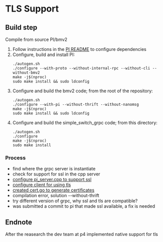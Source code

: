 # TLS Support

## Build step

Compile from source PI/bmv2

1.  Follow instructions in the [PI README](https://github.com/p4lang/PI#dependencies) to configure dependencies
1.  Configure, build and install PI:
    ```
    ./autogen.sh
    ./configure --with-proto --without-internal-rpc --without-cli --without-bmv2
    make -j$(nproc)
    sudo make install && sudo ldconfig
    ```
1.  Configure and build the bmv2 code; from the root of the repository:
    ```
    ./autogen.sh
    ./configure --with-pi --without-thrift --without-nanomsg
    make -j$(nproc)
    sudo make install && sudo ldconfig
    ```
1.  Configure and build the simple_switch_grpc code; from this directory:
    ```
    ./autogen.sh
    ./configure
    make -j$(nproc)
    sudo make install
    ```

### Process

- find where the grpc server is instantiate
- check for support for ssl in the cpp server
- [configure pi_server.cpp to support ssl](https://github.com/alsadiamir/ulissep4controller/blob/main/PI.patch)
- [configure client for using tls](https://github.com/alsadiamir/ulissep4controller/commit/5e9b422e85be565971019b4c34b6c20b0c95c4b5)
- [created cert.go to generate certificates](https://github.com/alsadiamir/ulissep4controller/blob/main/cert/cert.go)
- compilation error, solution --without-thrift
- try different version of grpc, why ssl and tls are compatible?
- was submitted a commit to pi that made ssl available, a fix is needed

## Endnote

After the reasearch the dev team at p4 implemented native support for tls
